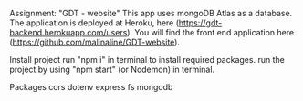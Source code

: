 Assignment: "GDT - website"
This app uses mongoDB Atlas as a database. The application is deployed at Heroku, here (https://gdt-backend.herokuapp.com/users). You will find the front end application here (https://github.com/malinaline/GDT-website).

Install project
run "npm i" in terminal to install required packages.
run the project by using "npm start" (or Nodemon) in terminal.

Packages
cors
dotenv
express
fs
mongodb


